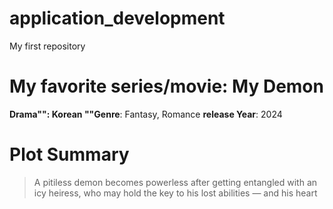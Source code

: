 # application_development
My first repository

# My favorite series/movie: My Demon
**Drama"": Korean
""Genre**: Fantasy, Romance
**release Year**: 2024

# Plot Summary
> A pitiless demon becomes powerless after getting entangled with an icy heiress, who may hold the key to his lost abilities — and his heart
